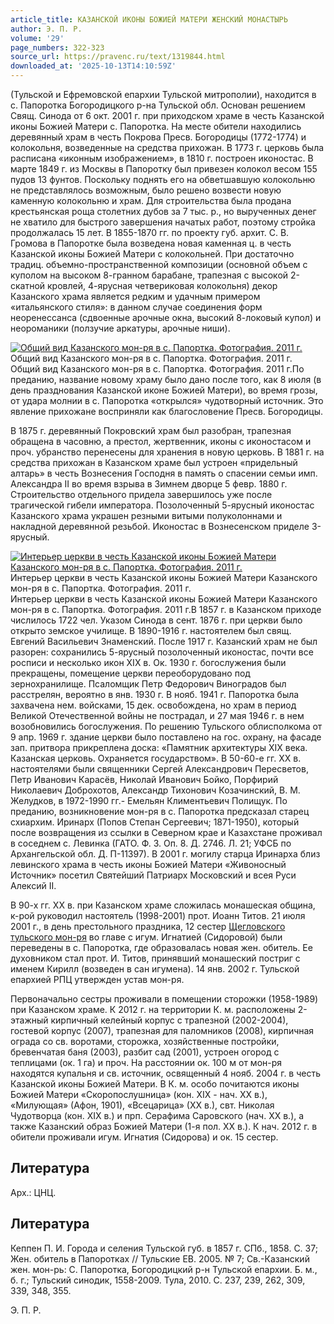 ```yaml
---
article_title: КАЗАНСКОЙ ИКОНЫ БОЖИЕЙ МАТЕРИ ЖЕНСКИЙ МОНАСТЫРЬ
author: Э. П. Р.
volume: '29'
page_numbers: 322-323
source_url: https://pravenc.ru/text/1319844.html
downloaded_at: '2025-10-13T14:10:59Z'
---
```


(Тульской и Ефремовской епархии Тульской митрополии), находится в с. Папоротка Богородицкого р-на Тульской обл. Основан решением Свящ. Синода от 6 окт. 2001 г. при приходском храме в честь Казанской иконы Божией Матери с. Папоротка. На месте обители находились деревянный храм в честь Покрова Пресв. Богородицы (1772-1774) и колокольня, возведенные на средства прихожан. В 1773 г. церковь была расписана «иконным изображением», в 1810 г. построен иконостас. В марте 1849 г. из Москвы в Папоротку был привезен колокол весом 155 пудов 13 фунтов. Поскольку поднять его на обветшавшую колокольню не представлялось возможным, было решено возвести новую каменную колокольню и храм. Для строительства была продана крестьянская роща столетних дубов за 7 тыс. р., но вырученных денег не хватило для быстрого завершения начатых работ, поэтому стройка продолжалась 15 лет. В 1855-1870 гг. по проекту губ. архит. С. В. Громова в Папоротке была возведена новая каменная ц. в честь Казанской иконы Божией Матери с колокольней. При достаточно традиц. объемно-пространственной композиции (основной объем с куполом на высоком 8-гранном барабане, трапезная с высокой 2-скатной кровлей, 4-ярусная четвериковая колокольня) декор Казанского храма является редким и удачным примером «итальянского стиля»: в данном случае соединения форм неоренессанса (сдвоенные арочные окна, высокий 8-локовый купол) и неороманики (ползучие аркатуры, арочные ниши).

[![Общий вид Казанского мон-ря в с. Папортка. Фотография. 2011 г.](https://pravenc.ru/data/2012/09/11/1233265565/i200.jpg "Кликните для увеличения картинки")](https://pravenc.ru/data/2012/09/11/1233265565/i400.jpg)Общий вид Казанского мон-ря в с. Папортка. Фотография. 2011 г.  
Общий вид Казанского мон-ря в с. Папортка. Фотография. 2011 г.По преданию, название новому храму было дано после того, как 8 июля (в день празднования Казанской иконе Божией Матери), во время грозы, от удара молнии в с. Папоротка «открылся» чудотворный источник. Это явление прихожане восприняли как благословение Пресв. Богородицы.

В 1875 г. деревянный Покровский храм был разобран, трапезная обращена в часовню, а престол, жертвенник, иконы с иконостасом и проч. убранство перенесены для хранения в новую церковь. В 1881 г. на средства прихожан в Казанском храме был устроен «придельный алтарь» в честь Вознесения Господня в память о спасении семьи имп. Александра II во время взрыва в Зимнем дворце 5 февр. 1880 г. Строительство отдельного придела завершилось уже после трагической гибели императора. Позолоченный 5-ярусный иконостас Казанского храма украшен резными витыми полуколоннами и накладной деревянной резьбой. Иконостас в Вознесенском приделе 3-ярусный.

[![Интерьер церкви в честь Казанской иконы Божией Матери Казанского мон-ря в с. Папортка. Фотография. 2011 г.](https://pravenc.ru/data/2012/09/11/1233265249/i200.jpg "Кликните для увеличения картинки")](https://pravenc.ru/data/2012/09/11/1233265249/i400.jpg)Интерьер церкви в честь Казанской иконы Божией Матери Казанского мон-ря в с. Папортка. Фотография. 2011 г.  
Интерьер церкви в честь Казанской иконы Божией Матери Казанского мон-ря в с. Папортка. Фотография. 2011 г.В 1857 г. в Казанском приходе числилось 1722 чел. Указом Синода в сент. 1876 г. при церкви было открыто земское училище. В 1890-1916 г. настоятелем был свящ. Евгений Васильевич Знаменский. После 1917 г. Казанский храм не был разорен: сохранились 5-ярусный позолоченный иконостас, почти все росписи и несколько икон XIX в. Ок. 1930 г. богослужения были прекращены, помещение церкви переоборудовано под зернохранилище. Псаломщик Петр Федорович Виноградов был расстрелян, вероятно в янв. 1930 г. В нояб. 1941 г. Папоротка была захвачена нем. войсками, 15 дек. освобождена, но храм в период Великой Отечественной войны не пострадал, и 27 мая 1946 г. в нем возобновились богослужения. По решению Тульского облисполкома от 9 апр. 1969 г. здание церкви было поставлено на гос. охрану, на фасаде зап. притвора прикреплена доска: «Памятник архитектуры XIX века. Казанская церковь. Охраняется государством». В 50-60-е гг. XX в. настоятелями были священники Сергей Александрович Пересветов, Петр Иванович Карасёв, Николай Иванович Бойко, Порфирий Николаевич Доброхотов, Александр Тихонович Козачинский, В. М. Желудков, в 1972-1990 гг.- Емельян Климентьевич Полищук. По преданию, возникновение мон-ря в с. Папоротка предсказал старец схиархим. Иринарх (Попов Степан Сергеевич; 1871-1950), который после возвращения из ссылки в Северном крае и Казахстане проживал в соседнем с. Левинка (ГАТО. Ф. 3. Оп. 8. Д. 2746. Л. 21; УФСБ по Архангельской обл. Д. П-11397). В 2001 г. могилу старца Иринарха близ левинского храма в честь иконы Божией Матери «Живоносный Источник» посетил Святейший Патриарх Московский и всея Руси Алексий II.

В 90-х гг. XX в. при Казанском храме сложилась монашеская община, к-рой руководил настоятель (1998-2001) прот. Иоанн Титов. 21 июля 2001 г., в день престольного праздника, 12 сестер [Щегловского тульского мон-ря](<https://pravenc.ru/text/Щегловского тульского мон-ря.html>) во главе с игум. Игнатией (Сидоровой) были переведены в с. Папоротка, где образовалась новая жен. обитель. Ее духовником стал прот. И. Титов, принявший монашеский постриг с именем Кирилл (возведен в сан игумена). 14 янв. 2002 г. Тульской епархией РПЦ утвержден устав мон-ря.

Первоначально сестры проживали в помещении сторожки (1958-1989) при Казанском храме. К 2012 г. на территории К. м. расположены 2-этажный кирпичный келейный корпус с трапезной (2002-2004), гостевой корпус (2007), трапезная для паломников (2008), кирпичная ограда со св. воротами, сторожка, хозяйственные постройки, бревенчатая баня (2003), разбит сад (2001), устроен огород с теплицами (ок. 1 га) и проч. На расстоянии ок. 100 м от мон-ря находятся купальня и св. источник, освященный 4 нояб. 2004 г. в честь Казанской иконы Божией Матери. В К. м. особо почитаются иконы Божией Матери «Скоропослушница» (кон. XIX - нач. XX в.), «Милующая» (Афон, 1901), «Всецарица» (ХХ в.), свт. Николая Чудотворца (кон. XIX в.) и прп. Серафима Саровского (нач. XX в.), а также Казанский образ Божией Матери (1-я пол. ХХ в.). К нач. 2012 г. в обители проживали игум. Игнатия (Сидорова) и ок. 15 сестер.

## Литература

Арх.: ЦНЦ.

## Литература

Кеппен П. И. Города и селения Тульской губ. в 1857 г. СПб., 1858. С. 37; Жен. обитель в Папоротках // Тульские ЕВ. 2005. № 7; Св.-Казанский жен. мон-рь: С. Папоротка, Богородицкий р-н Тульской епархии. Б. м., б. г.; Тульский синодик, 1558-2009. Тула, 2010. С. 237, 239, 262, 309, 339, 348, 355.

Э. П. Р.
